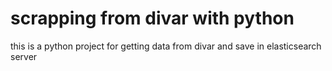 # scrapping from divar with python

this is a python project for getting data from divar and save in elasticsearch server 

